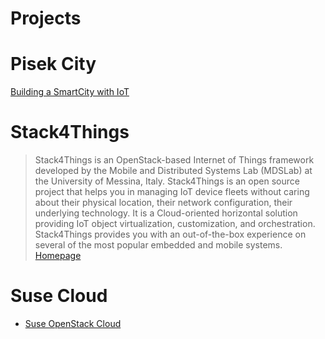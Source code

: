 # Projects

# Pisek City

[Building a SmartCity with IoT](https://www.openstack.org/videos/video/building-a-smartcity-with-iot)

# Stack4Things

> Stack4Things is an OpenStack-based Internet of Things framework developed by the Mobile and Distributed Systems Lab (MDSLab) at the University of Messina, Italy. Stack4Things is an open source project that helps you in managing IoT device fleets without caring about their physical location, their network configuration, their underlying technology. It is a Cloud-oriented horizontal solution providing IoT object virtualization, customization, and orchestration. Stack4Things provides you with an out-of-the-box experience on several of the most popular embedded and mobile systems. [Homepage](http://stack4things.unime.it/)

# Suse Cloud

- [Suse OpenStack Cloud](https://www.suse.com/products/suse-openstack-cloud)
